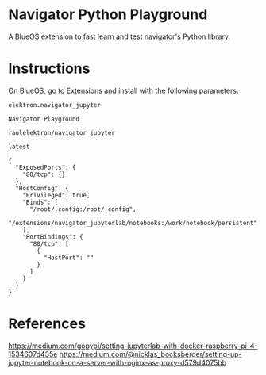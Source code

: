 # Navigator Python Playground

A BlueOS extension to fast learn and test navigator's Python library.

# Instructions

On BlueOS, go to Extensions and install with the following parameters.

```
elektron.navigator_jupyter

Navigator Playground

raulelektron/navigator_jupyter

latest

{
  "ExposedPorts": {
    "80/tcp": {}
  },
  "HostConfig": {
    "Privileged": true,
    "Binds": [
      "/root/.config:/root/.config",
      "/extensions/navigator_jupyterlab/notebooks:/work/notebook/persistent"
    ],
    "PortBindings": {
      "80/tcp": [
        {
          "HostPort": ""
        }
      ]
    }
  }
}
```
# References
https://medium.com/gopypi/setting-jupyterlab-with-docker-raspberry-pi-4-1534607d435e
https://medium.com/@nicklas_bocksberger/setting-up-jupyter-notebook-on-a-server-with-nginx-as-proxy-d579d4075bb